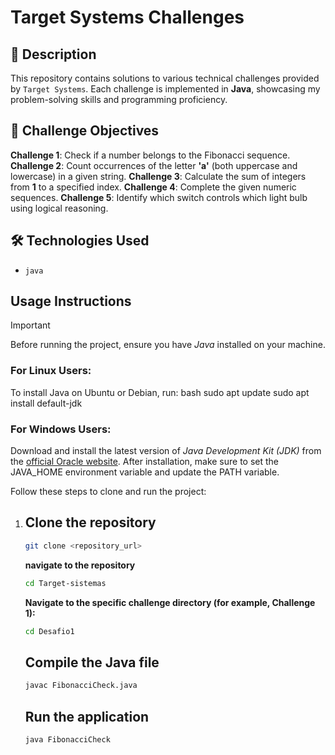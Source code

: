 #  Target Systems Challenges

## 📜 Description
This repository contains solutions to various technical challenges provided by `Target Systems`. Each challenge is implemented in **Java**, showcasing my problem-solving skills and programming proficiency.

## 🎯 Challenge Objectives
**Challenge 1**: Check if a number belongs to the Fibonacci sequence.
**Challenge 2**: Count occurrences of the letter **'a'** (both uppercase and lowercase) in a given string.
**Challenge 3**: Calculate the sum of integers from **1** to a specified index.
**Challenge 4**: Complete the given numeric sequences.
**Challenge 5**: Identify which switch controls which light bulb using logical reasoning.

## 🛠️ Technologies Used
- `java`

##  Usage Instructions

> [!IMPORTANT]
> Before running the project, ensure you have *Java* installed on your machine. 
> 
> ### For Linux Users:
> To install Java on Ubuntu or Debian, run:
> bash
> sudo apt update
> sudo apt install default-jdk
> 
> 
> ### For Windows Users:
> Download and install the latest version of *Java Development Kit (JDK)* from the [official Oracle website](https://www.oracle.com/java/technologies/javase-jdk11-downloads.html). 
> After installation, make sure to set the JAVA_HOME environment variable and update the PATH variable.
> 
Follow these steps to clone and run the project:

1. ## Clone the repository
   ```bash
   git clone <repository_url>
   ```
   **navigate to the repository**
   ```bash
   cd Target-sistemas
   ```
   **Navigate to the specific challenge directory (for example, Challenge 1):**
   ```bash
   cd Desafio1
   ```
   ## Compile the Java file
    ```bash
   javac FibonacciCheck.java
    ```
    ## Run the application
    ```bash
    java FibonacciCheck
   ```
   
